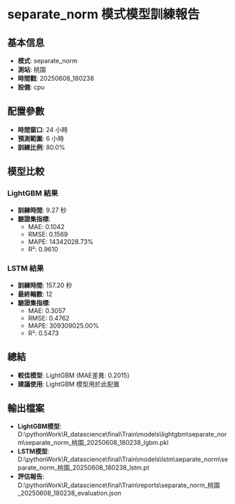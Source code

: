 
# separate_norm 模式模型訓練報告

## 基本信息
- **模式**: separate_norm
- **測站**: 桃園
- **時間戳**: 20250608_180238
- **設備**: cpu

## 配置參數
- **時間窗口**: 24 小時
- **預測範圍**: 6 小時
- **訓練比例**: 80.0%

## 模型比較

### LightGBM 結果

- **訓練時間**: 9.27 秒
- **驗證集指標**:
  - MAE: 0.1042
  - RMSE: 0.1569
  - MAPE: 14342028.73%
  - R²: 0.9610

### LSTM 結果

- **訓練時間**: 157.20 秒
- **最終輪數**: 12
- **驗證集指標**:
  - MAE: 0.3057
  - RMSE: 0.4762
  - MAPE: 309309025.00%
  - R²: 0.5473

## 總結

- **較佳模型**: LightGBM (MAE差異: 0.2015)
- **建議使用**: LightGBM 模型用於此配置


## 輸出檔案
- **LightGBM模型**: D:\pythonWork\R_datascience\final\Train\models\lightgbm\separate_norm\separate_norm_桃園_20250608_180238_lgbm.pkl
- **LSTM模型**: D:\pythonWork\R_datascience\final\Train\models\lstm\separate_norm\separate_norm_桃園_20250608_180238_lstm.pt
- **評估報告**: D:\pythonWork\R_datascience\final\Train\reports\separate_norm_桃園_20250608_180238_evaluation.json
